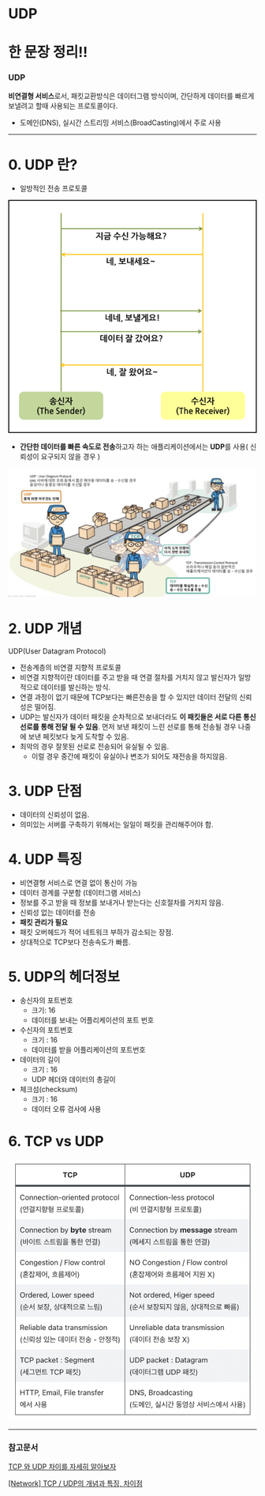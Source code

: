 # UDP

# 한 문장 정리‼️

### UDP

**비연결형 서비스**로서, 패킷교환방식은 데이터그램 방식이며, 간단하게 데이터를 빠르게 보낼려고 할때 사용되는 프로토콜이다. 

- 도메인(DNS), 실시간 스트리밍 서비스(BroadCasting)에서 주로 사용

---

# 0. UDP 란?

- 일방적인 전송 프로토콜

![udp1](./image/udp1.png)

- **간단한 데이터를 빠른 속도로 전송**하고자 하는 애플리케이션에서는 **UDP**를 사용( 신뢰성이 요구되지 않을 경우 )

![udp2](./image/udp2.png)

# 2. UDP 개념

UDP(User Datagram Protocol)

- 전송계층의 비연결 지향적 프로토콜
- 비연결 지향적이란 데이터를 주고 받을 때 연결 절차를 거치지 않고 발신자가 일방적으로 데이터를 발신하는 방식.
- 연결 과정이 없기 때문에 TCP보다는 빠른전송을 할 수 있지만 데이터 전달의 신뢰성은 떨어짐.
- UDP는 발신자가 데이터 패킷을 순차적으로 보내더라도 **이 패킷들은 서로 다른 통신 선로를 통해 전달 될 수 있음**. 먼저 보낸 패킷이 느린 선로를 통해 전송될 경우 나중에 보낸 페킷보다 늦게 도착할 수 있음.
- 최악의 경우 잘못된 선로로 전송되어 유실될 수 있음.
    - 이럴 경우 중간에 패킷이 유실이나 변조가 되어도 재전송을 하지않음.

# 3. UDP 단점

- 데이터의 신뢰성이 없음.
- 의미있는 서버를 구축하기 위해서는 일일이 패킷을 관리해주어야 함.

# 4. UDP 특징

- 비연결형 서비스로 연결 없이 통신이 가능
- 데이터 경계를 구분함 (데이터그램 서비스)
- 정보를 주고 받을 때 정보를 보내거나 받는다는 신호절차를 거치지 않음.
- 신뢰성 없는 데이터를 전송
- **패킷 관리가 필요**
- 패킷 오버헤드가 적어 네트워크 부하가 감소되는 장점.
- 상대적으로 TCP보다 전송속도가 빠름.

# 5. UDP의 헤더정보

- 송신자의 포트번호
    - 크기: 16
    - 데이터를 보내는 어플리케이션의 포트 번호
- 수신자의 포트번호
    - 크기 : 16
    - 데이터를 받을 어플리케이션의 포트번호
- 데이터의 길이
    - 크기 : 16
    - UDP 헤더와 데이터의 총길이
- 체크섬(checksum)
    - 크기 : 16
    - 데이터 오류 검사에 사용

# 6. TCP vs UDP

![tcpvsudp](./image/tcpvsudp.png)

---

### 참고문서

[TCP 와 UDP 차이를 자세히 알아보자](https://velog.io/@hidaehyunlee/TCP-와-UDP-의-차이)

[[Network] TCP / UDP의 개념과 특징, 차이점](https://coding-factory.tistory.com/614)
